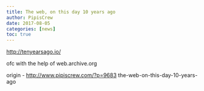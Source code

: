```yaml
---
title: The web, on this day 10 years ago
author: PipisCrew
date: 2017-08-05
categories: [news]
toc: true
---
```


http://tenyearsago.io/

ofc with the help of web.archive.org

origin - http://www.pipiscrew.com/?p=9683 the-web-on-this-day-10-years-ago